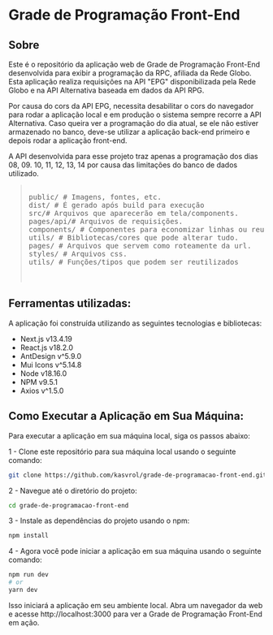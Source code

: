 # Grade de Programação Front-End

## Sobre

Este é o repositório da aplicação web de Grade de Programação Front-End desenvolvida para exibir a programação da RPC, afiliada da Rede Globo. Esta aplicação realiza requisições na API "EPG" disponibilizada pela Rede Globo e na API Alternativa baseada em dados da API RPG.

Por causa do cors da API EPG, necessita desabilitar o cors do navegador para rodar a aplicação local e em produção o sistema sempre recorre a API Alternativa. Caso queira ver a programação do dia atual, se ele não estiver armazenado no banco, deve-se utilizar a aplicação back-end primeiro e depois rodar a aplicação front-end.

A API desenvolvida para esse projeto traz apenas a programação dos dias 08, 09. 10, 11, 12, 13, 14 por causa das limitações do banco de dados utilizado.

> <pre>
> 
> public/ # Imagens, fontes, etc.
> dist/ # É gerado após build para execução
> src/# Arquivos que aparecerão em tela/components.
> pages/api/# Arquivos de requisições.
> components/ # Componentes para economizar linhas ou reutilizar.
> utils/ # Bibliotecas/cores que pode alterar tudo.
> pages/ # Arquivos que servem como roteamente da url.
> styles/ # Arquivos css.
> utils/ # Funções/tipos que podem ser reutilizados
> 
>  </pre>

## Ferramentas utilizadas:

A aplicação foi construída utilizando as seguintes tecnologias e bibliotecas:

-   Next.js v13.4.19
-   React.js v18.2.0
-   AntDesign v^5.9.0
-   Mui Icons v^5.14.8
-   Node v18.16.0
-   NPM v9.5.1
-   Axios v^1.5.0

## Como Executar a Aplicação em Sua Máquina:

Para executar a aplicação em sua máquina local, siga os passos abaixo:

1 - Clone este repositório para sua máquina local usando o seguinte comando:

```bash
git clone https://github.com/kasvrol/grade-de-programacao-front-end.git
```

2 - Navegue até o diretório do projeto:

```bash
cd grade-de-programacao-front-end
```

3 - Instale as dependências do projeto usando o npm:

```bash
npm install
```

4 - Agora você pode iniciar a aplicação em sua máquina usando o seguinte comando:

```bash
npm run dev
# or
yarn dev
```

Isso iniciará a aplicação em seu ambiente local. Abra um navegador da web e acesse http://localhost:3000 para ver a Grade de Programação Front-End em ação.
